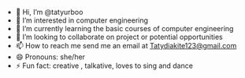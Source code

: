 - 👋 Hi, I’m @tatyurboo
- 👀 I’m interested in computer engineering 
- 🌱 I’m currently learning the basic courses of computer engineering
- 💞️ I’m looking to collaborate on project or potential opportunities
- 📫 How to reach me send me an email at Tatydiakite123@gmail.com
- 😄 Pronouns: she/her
- ⚡ Fun fact: creative , talkative, loves to sing and dance

<!---
tatyurboo/tatyurboo is a ✨ special ✨ repository because its `README.md` (this file) appears on your GitHub profile.
You can click the Preview link to take a look at your changes.
--->
